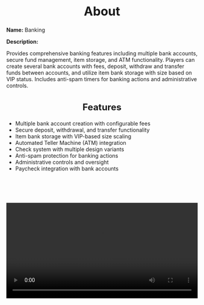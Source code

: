 <h1 style="text-align:center; font-size:2rem; font-weight:bold;">About</h1>

**Name:**
Banking

**Description:**

Provides comprehensive banking features including multiple bank accounts, secure fund management, item storage, and ATM functionality. Players can create several bank accounts with fees, deposit, withdraw and transfer funds between accounts, and utilize item bank storage with size based on VIP status. Includes anti-spam timers for banking actions and administrative controls.

<h2 style="text-align:center; font-size:1.5rem; font-weight:bold;">Features</h2>

- Multiple bank account creation with configurable fees
- Secure deposit, withdrawal, and transfer functionality
- Item bank storage with VIP-based size scaling
- Automated Teller Machine (ATM) integration
- Check system with multiple design variants
- Anti-spam protection for banking actions
- Administrative controls and oversight
- Paycheck integration with bank accounts

<br><br>

<p align="center">
  <video width="900" style="max-width:100%; margin-bottom: 40px; margin-top: 20px;" controls>
    <source src="https://github.com/bleonheart/bleonheart.github.io/raw/refs/heads/main/docs/assets/banking.mp4" type="video/mp4">
    Your browser does not support the video tag.
  </video>
</p>

<br><br>